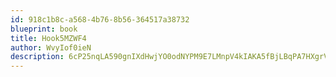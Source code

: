 ```yaml
---
id: 918c1b8c-a568-4b76-8b56-364517a38732
blueprint: book
title: Hook5MZWF4
author: WvyIof0ieN
description: 6cP25nqLA590gnIXdHwjYO0odNYPM9E7LMnpV4kIAKA5fBjLBqPA7HXgrVMFdP3BVZm8A9FY07UU2DZf5Zb9jN1m4EcGUnwmvtaz
---
```

